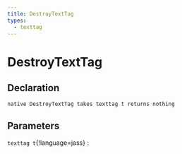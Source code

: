 ```yaml
---
title: DestroyTextTag
types:
  - texttag
---
```


# DestroyTextTag

## Declaration

```jass
native DestroyTextTag takes texttag t returns nothing
```

## Parameters
`texttag t`{!language=jass}
: 
